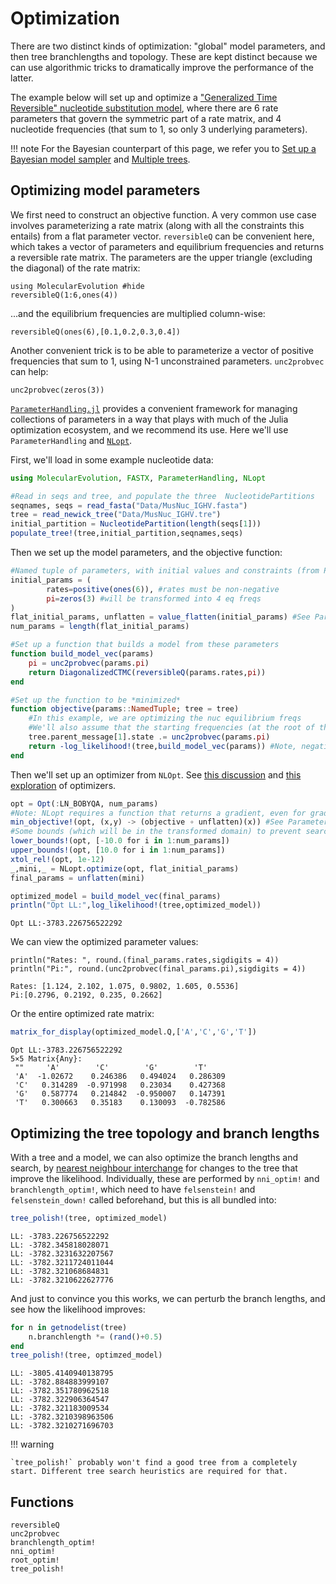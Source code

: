 # Optimization

There are two distinct kinds of optimization: "global" model parameters, and then tree branchlengths and topology. These are kept distinct because we can use algorithmic tricks to dramatically improve the performance of the latter.

The example below will set up and optimize a ["Generalized Time Reversible" nucleotide substitution model](https://en.wikipedia.org/wiki/Substitution_model), where there are 6 rate parameters that govern the symmetric part of a rate matrix, and 4 nucleotide frequencies (that sum to 1, so only 3 underlying parameters).

!!! note
    For the Bayesian counterpart of this page, we refer you to [Set up a Bayesian model sampler](@ref) and  [Multiple trees](@ref).

## Optimizing model parameters

We first need to construct an objective function. A very common use case involves parameterizing a rate matrix (along with all the constraints this entails) from a flat parameter vector. `reversibleQ` can be convenient here, which takes a vector of parameters and equilibrium frequencies and returns a reversible rate matrix.
The parameters are the upper triangle (excluding the diagonal) of the rate matrix:

```@example 1
using MolecularEvolution #hide
reversibleQ(1:6,ones(4))
```

...and the equilibrium frequencies are multiplied column-wise:

```@example 1
reversibleQ(ones(6),[0.1,0.2,0.3,0.4])
```

Another convenient trick is to be able to parameterize a vector of positive frequencies that sum to 1, using N-1 unconstrained parameters. `unc2probvec` can help:

```@example 1
unc2probvec(zeros(3))
```

[`ParameterHandling.jl`](https://github.com/invenia/ParameterHandling.jl) provides a convenient framework for managing collections of parameters in a way that plays with much of the Julia optimization ecosystem, and we recommend its use. Here we'll use `ParameterHandling` and [`NLopt`](https://github.com/JuliaOpt/NLopt.jl).

First, we'll load in some example nucleotide data:

```julia
using MolecularEvolution, FASTX, ParameterHandling, NLopt

#Read in seqs and tree, and populate the three  NucleotidePartitions
seqnames, seqs = read_fasta("Data/MusNuc_IGHV.fasta")
tree = read_newick_tree("Data/MusNuc_IGHV.tre")
initial_partition = NucleotidePartition(length(seqs[1]))
populate_tree!(tree,initial_partition,seqnames,seqs)
```

Then we set up the model parameters, and the objective function:

```julia
#Named tuple of parameters, with initial values and constraints (from ParameterHandling.jl)
initial_params = (
        rates=positive(ones(6)), #rates must be non-negative
        pi=zeros(3) #will be transformed into 4 eq freqs
)
flat_initial_params, unflatten = value_flatten(initial_params) #See ParameterHandling.jl docs
num_params = length(flat_initial_params)

#Set up a function that builds a model from these parameters
function build_model_vec(params)
    pi = unc2probvec(params.pi)
    return DiagonalizedCTMC(reversibleQ(params.rates,pi))
end

#Set up the function to be *minimized*
function objective(params::NamedTuple; tree = tree)
    #In this example, we are optimizing the nuc equilibrium freqs
    #We'll also assume that the starting frequencies (at the root of the tree) are the eq freqs
    tree.parent_message[1].state .= unc2probvec(params.pi)
    return -log_likelihood!(tree,build_model_vec(params)) #Note, negative of LL, because minimization
end
```

Then we'll set up an optimizer from `NLOpt`. See [this discussion](https://discourse.julialang.org/t/optim-what-optimiser-is-best-if-your-gradient-computation-is-slow/5487/12) and [this exploration](https://github.com/SciML/DiffEqParamEstim.jl/blob/master/test/lorenz_true_test.jl) of optimizers.

```julia
opt = Opt(:LN_BOBYQA, num_params)
#Note: NLopt requires a function that returns a gradient, even for gradient free methods, hence (x,y)->...
min_objective!(opt, (x,y) -> (objective ∘ unflatten)(x)) #See ParameterHandling.jl docs for objective ∘ unflatten explanation
#Some bounds (which will be in the transformed domain) to prevent searching numerically silly bits of parameter space:
lower_bounds!(opt, [-10.0 for i in 1:num_params])
upper_bounds!(opt, [10.0 for i in 1:num_params])
xtol_rel!(opt, 1e-12)
_,mini,_ = NLopt.optimize(opt, flat_initial_params)
final_params = unflatten(mini)

optimized_model = build_model_vec(final_params)
println("Opt LL:",log_likelihood!(tree,optimized_model))
```
```
Opt LL:-3783.226756522292
```

We can view the optimized parameter values:

```
println("Rates: ", round.(final_params.rates,sigdigits = 4))
println("Pi:", round.(unc2probvec(final_params.pi),sigdigits = 4))
```
```
Rates: [1.124, 2.102, 1.075, 0.9802, 1.605, 0.5536]
Pi:[0.2796, 0.2192, 0.235, 0.2662]
```

Or the entire optimized rate matrix:

```julia
matrix_for_display(optimized_model.Q,['A','C','G','T'])
```
```
Opt LL:-3783.226756522292
5×5 Matrix{Any}:
 ""     'A'        'C'        'G'        'T'
 'A'  -1.02672    0.246386   0.494024   0.286309
 'C'   0.314289  -0.971998   0.23034    0.427368
 'G'   0.587774   0.214842  -0.950007   0.147391
 'T'   0.300663   0.35183    0.130093  -0.782586
```

## Optimizing the tree topology and branch lengths

With a tree and a model, we can also optimize the branch lengths and search, by [nearest neighbour interchange](https://en.wikipedia.org/wiki/Tree_rearrangement) for changes to the tree that improve the likelihood. Individually, these are performed by `nni_optim!` and `branchlength_optim!`, which need to have `felsenstein!` and `felsenstein_down!` called beforehand, but this is all bundled into:

```julia
tree_polish!(tree, optimized_model)
```
```
LL: -3783.226756522292
LL: -3782.345818028071
LL: -3782.3231632207567
LL: -3782.3211724011044
LL: -3782.321068684831
LL: -3782.3210622627776
```

And just to convince you this works, we can perturb the branch lengths, and see how the likelihood improves:

```julia
for n in getnodelist(tree)
    n.branchlength *= (rand()+0.5)
end
tree_polish!(tree, optimzed_model)
```

```
LL: -3805.4140940138795
LL: -3782.884883999107
LL: -3782.351780962518
LL: -3782.322906364547
LL: -3782.321183009534
LL: -3782.3210398963506
LL: -3782.3210271696703
```

!!! warning

    `tree_polish!` probably won't find a good tree from a completely start. Different tree search heuristics are required for that.

## Functions

```@docs
reversibleQ
unc2probvec
branchlength_optim!
nni_optim!
root_optim!
tree_polish!
```